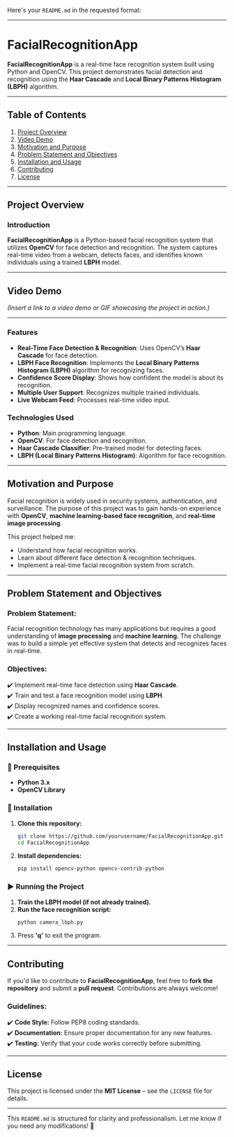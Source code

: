 Here's your `README.md` in the requested format:  

---

# **FacialRecognitionApp**  

**FacialRecognitionApp** is a real-time face recognition system built using Python and OpenCV. This project demonstrates facial detection and recognition using the **Haar Cascade** and **Local Binary Patterns Histogram (LBPH)** algorithm.  

---

## **Table of Contents**  

1. [Project Overview](#project-overview)  
2. [Video Demo](#video-demo)  
3. [Motivation and Purpose](#motivation-and-purpose)  
4. [Problem Statement and Objectives](#problem-statement-and-objectives)  
5. [Installation and Usage](#installation-and-usage)  
6. [Contributing](#contributing)  
7. [License](#license)  

---

## **Project Overview**  

### **Introduction**  

**FacialRecognitionApp** is a Python-based facial recognition system that utilizes **OpenCV** for face detection and recognition. The system captures real-time video from a webcam, detects faces, and identifies known individuals using a trained **LBPH** model.  

---

## **Video Demo**  

*(Insert a link to a video demo or GIF showcasing the project in action.)*  

---

### **Features**  

- **Real-Time Face Detection & Recognition**: Uses OpenCV’s **Haar Cascade** for face detection.  
- **LBPH Face Recognition**: Implements the **Local Binary Patterns Histogram (LBPH)** algorithm for recognizing faces.  
- **Confidence Score Display**: Shows how confident the model is about its recognition.  
- **Multiple User Support**: Recognizes multiple trained individuals.  
- **Live Webcam Feed**: Processes real-time video input.  

### **Technologies Used**  

- **Python**: Main programming language.  
- **OpenCV**: For face detection and recognition.  
- **Haar Cascade Classifier**: Pre-trained model for detecting faces.  
- **LBPH (Local Binary Patterns Histogram)**: Algorithm for face recognition.  

---

## **Motivation and Purpose**  

Facial recognition is widely used in security systems, authentication, and surveillance. The purpose of this project was to gain hands-on experience with **OpenCV**, **machine learning-based face recognition**, and **real-time image processing**.  

This project helped me:  

- Understand how facial recognition works.  
- Learn about different face detection & recognition techniques.  
- Implement a real-time facial recognition system from scratch.  

---

## **Problem Statement and Objectives**  

### **Problem Statement:**  

Facial recognition technology has many applications but requires a good understanding of **image processing** and **machine learning**. The challenge was to build a simple yet effective system that detects and recognizes faces in real-time.  

### **Objectives:**  

✔️ Implement real-time face detection using **Haar Cascade**.  
✔️ Train and test a face recognition model using **LBPH**.  
✔️ Display recognized names and confidence scores.  
✔️ Create a working real-time facial recognition system.  

---

## **Installation and Usage**  

### **🔧 Prerequisites**  

- **Python 3.x**  
- **OpenCV Library**  

### **📌 Installation**  

1. **Clone this repository:**  
   ```bash
   git clone https://github.com/yourusername/FacialRecognitionApp.git
   cd FacialRecognitionApp
   ```  
2. **Install dependencies:**  
   ```bash
   pip install opencv-python opencv-contrib-python
   ```  

### **▶️ Running the Project**  

1. **Train the LBPH model (if not already trained).**  
2. **Run the face recognition script:**  
   ```bash
   python camera_lbph.py
   ```  
3. Press **'q'** to exit the program.  

---

## **Contributing**  

If you'd like to contribute to **FacialRecognitionApp**, feel free to **fork the repository** and submit a **pull request**. Contributions are always welcome!  

### **Guidelines:**  

✔️ **Code Style:** Follow PEP8 coding standards.  
✔️ **Documentation:** Ensure proper documentation for any new features.  
✔️ **Testing:** Verify that your code works correctly before submitting.  

---

## **License**  

This project is licensed under the **MIT License** – see the `LICENSE` file for details.  

---

This `README.md` is structured for clarity and professionalism. Let me know if you need any modifications! 🚀
